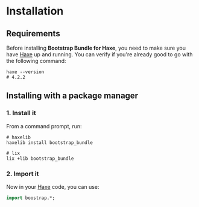 # Installation

## Requirements
Before installing **Bootstrap Bundle for Haxe**, you need to make sure you have [Haxe](https://haxe.org) up and running.
You can verify if you're already good to go with the following command:

```shell
haxe --version
# 4.2.2
```

## Installing with a package manager

### 1. Install it
From a command prompt, run:

```shell
# haxelib
haxelib install bootstrap_bundle

# lix
lix +lib bootstrap_bundle
```

### 2. Import it
Now in your [Haxe](https://haxe.org) code, you can use:

```haxe
import boostrap.*;
```
